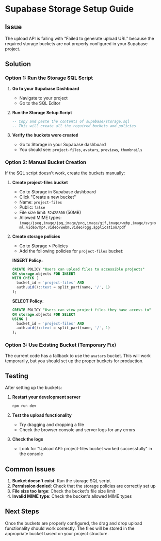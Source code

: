 # Supabase Storage Setup Guide

## Issue

The upload API is failing with "Failed to generate upload URL" because the required storage buckets are not properly configured in your Supabase project.

## Solution

### Option 1: Run the Storage SQL Script

1. **Go to your Supabase Dashboard**

   - Navigate to your project
   - Go to the SQL Editor

2. **Run the Storage Setup Script**

   ```sql
   -- Copy and paste the contents of supabase/storage.sql
   -- This will create all the required buckets and policies
   ```

3. **Verify the buckets were created**
   - Go to Storage in your Supabase dashboard
   - You should see: `project-files`, `avatars`, `previews`, `thumbnails`

### Option 2: Manual Bucket Creation

If the SQL script doesn't work, create the buckets manually:

1. **Create project-files bucket**

   - Go to Storage in Supabase dashboard
   - Click "Create a new bucket"
   - Name: `project-files`
   - Public: `false`
   - File size limit: `52428800` (50MB)
   - Allowed MIME types: `image/jpeg,image/jpg,image/png,image/gif,image/webp,image/svg+xml,video/mp4,video/webm,video/ogg,application/pdf`

2. **Create storage policies**

   - Go to Storage > Policies
   - Add the following policies for `project-files` bucket:

   **INSERT Policy:**

   ```sql
   CREATE POLICY "Users can upload files to accessible projects"
   ON storage.objects FOR INSERT
   WITH CHECK (
     bucket_id = 'project-files' AND
     auth.uid()::text = split_part(name, '/', 1)
   );
   ```

   **SELECT Policy:**

   ```sql
   CREATE POLICY "Users can view project files they have access to"
   ON storage.objects FOR SELECT
   USING (
     bucket_id = 'project-files' AND
     auth.uid()::text = split_part(name, '/', 1)
   );
   ```

### Option 3: Use Existing Bucket (Temporary Fix)

The current code has a fallback to use the `avatars` bucket. This will work temporarily, but you should set up the proper buckets for production.

## Testing

After setting up the buckets:

1. **Restart your development server**

   ```bash
   npm run dev
   ```

2. **Test the upload functionality**

   - Try dragging and dropping a file
   - Check the browser console and server logs for any errors

3. **Check the logs**
   - Look for "Upload API: project-files bucket worked successfully" in the console

## Common Issues

1. **Bucket doesn't exist**: Run the storage SQL script
2. **Permission denied**: Check that the storage policies are correctly set up
3. **File size too large**: Check the bucket's file size limit
4. **Invalid MIME type**: Check the bucket's allowed MIME types

## Next Steps

Once the buckets are properly configured, the drag and drop upload functionality should work correctly. The files will be stored in the appropriate bucket based on your project structure.
